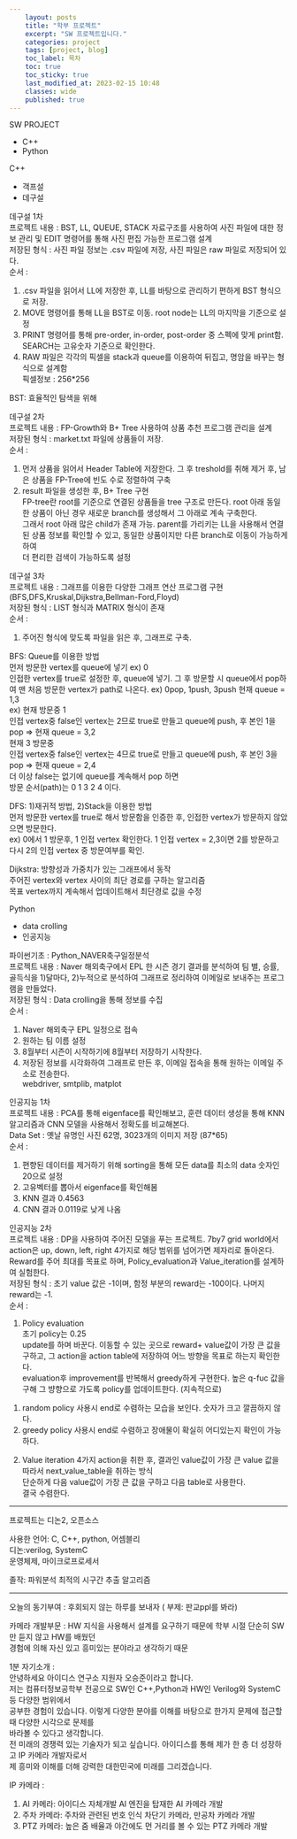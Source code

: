 ```yaml
---
    layout: posts
    title: "학부 프로젝트"
    excerpt: "SW 프로젝트입니다."
    categories: project
    tags: [project, blog]
    toc_label: 목차
    toc: true
    toc_sticky: true
    last_modified_at: 2023-02-15 10:48
    classes: wide
    published: true
---
```


SW PROJECT  
- C++  
- Python  

C++
- 객프설  
- 데구설  

데구설 1차  
프로젝트 내용 : BST, LL, QUEUE, STACK 자료구조를 사용하여 사진 파일에 대한 정보 관리 및 EDIT 명령어를 통해 사진 편집 가능한 프로그램 설계  
저장된 형식 : 사진 파일 정보는 .csv 파일에 저장, 사진 파일은 raw 파일로 저장되어 있다.  
순서 :  
1. .csv 파일을 읽어서 LL에 저장한 후, LL를 바탕으로 관리하기 편하게 BST 형식으로 저장.  
2. MOVE 명령어를 통해 LL을 BST로 이동. root node는 LL의 마지막을 기준으로 설정  
3. PRINT 명령어를 통해 pre-order, in-order, post-order 중 스펙에 맞게 print함. SEARCH는 고유숫자 기준으로 확인한다.  
4. RAW 파일은 각각의 픽셀을 stack과 queue를 이용하여 뒤집고, 명암을 바꾸는 형식으로 설계함  
픽셀정보 : 256*256  

BST: 효율적인 탐색을 위해  

데구설 2차  
프로젝트 내용 : FP-Growth와 B+ Tree 사용하여 상품 추천 프로그램 관리을 설계  
저장된 형식 : market.txt 파일에 상품들이 저장.  
순서 :  
1. 먼저 상품을 읽어서 Header Table에 저장한다. 그 후 treshold를 취해 제거 후, 남은 상품을 FP-Tree에 빈도 수로 정렬하여 구축  
2. result 파일을 생성한 후, B+ Tree 구현  
FP-tree란 root를 기준으로 연결된 상품들을 tree 구조로 만든다. root 아래 동일한 상품이 아닌 경우 새로운 branch를 생성해서 그 아래로 계속 구축한다.  
그래서 root 아래 많은 child가 존재 가능. parent를 가리키는 LL을 사용해서 연결된 상품 정보를 확인할 수 있고, 동일한 상품이지만 다른 branch로 이동이 가능하게 하여  
더 편리한 검색이 가능하도록 설정  



데구설 3차  
프로젝트 내용 : 그래프를 이용한 다양한 그래프 연산 프로그램 구현(BFS,DFS,Kruskal,Dijkstra,Bellman-Ford,Floyd)  
저장된 형식 : LIST 형식과 MATRIX 형식이 존재  
순서 :  
1. 주어진 형식에 맞도록 파일을 읽은 후, 그래프로 구축.  

BFS: Queue를 이용한 방법  
먼저 방문한 vertex를 queue에 넣기 ex) 0  
인접한 vertex를 true로 설정한 후, queue에 넣기. 그 후 방문할 시 queue에서 pop하여 맨 처음 방문한 vertex가 path로 나온다. ex) 0pop, 1push, 3push 현재 queue = 1,3  
ex) 현재 방문중 1  
인접 vertex중 false인 vertex는 2므로 true로 만들고 queue에 push, 후 본인 1을 pop => 현재 queue = 3,2  
현재 3 방문중  
인접 vertex중 false인 vertex는 4므로 true로 만들고 queue에 push, 후 본인 3을 pop => 현재 queue = 2,4  
더 이상 false는 없기에 queue를 계속해서 pop 하면  
방문 순서(path)는 0 1 3 2 4 이다.  


DFS: 1)재귀적 방법, 2)Stack을 이용한 방법  
먼저 방문한 vertex를 true로 해서 방문함을 인증한 후, 인접한 vertex가 방문하지 않았으면 방문한다.  
ex) 0에서 1 방문후, 1 인접 vertex 확인한다. 1 인접 vertex = 2,3이면 2를 방문하고 다시 2의 인접 vertex 중 방문여부를 확인.  

Dijkstra: 방향성과 가중치가 있는 그래프에서 동작  
주어진 vertex와 vertex 사이의 최단 경로를 구하는 알고리즘  
목표 vertex까지 계속해서 업데이트해서 최단경로 값을 수정  


Python  
- data crolling  
- 인공지능  

파이썬기초 : Python_NAVER축구일정분석  
프로젝트 내용 : Naver 해외축구에서 EPL 한 시즌 경기 결과를 분석하여 팀 별, 승률, 골득식을 1)달마다, 2)누적으로 분석하여 그래프로 정리하여 이메일로 보내주는 프로그램을 만들었다.  
저장된 형식 : Data crolling을 통해 정보를 수집  
순서 :  
1. Naver 해외축구 EPL 일정으로 접속  
2. 원하는 팀 이름 설정  
3. 8월부터 시즌이 시작하기에 8월부터 저장하기 시작한다.  
4. 저장된 정보를 시각화하여 그래프로 만든 후, 이메일 접속을 통해 원하는 이메일 주소로 전송한다.  
webdriver, smtplib, matplot  

인공지능 1차  
프로젝트 내용 : PCA를 통해 eigenface를 확인해보고, 훈련 데이터 생성을 통해 KNN 알고리즘과 CNN 모델을 사용해서 정확도를 비교해본다.  
Data Set : 옛날 유명인 사진 62명, 3023개의 이미지 저장 (87*65)  
순서 :  
1. 편향된 데이터를 제거하기 위해 sorting을 통해 모든 data를 최소의 data 숫자인 20으로 설정  
2. 고유벡터를 뽑아서 eigenface를 확인해봄  
3. KNN 결과 0.4563  
4. CNN 결과 0.0119로 낮게 나옴  


인공지능 2차  
프로젝트 내용 : DP을 사용하여 주어진 모델을 푸는 프로젝트. 7by7 grid world에서 action은 up, down, left, right 4가지로 해당 범위를 넘어가면 제자리로 돌아온다.  
Reward를 주어 최대를 목표로 하며, Policy_evaluation과 Value_iteration를 설계하여 실험한다.   
저장된 형식 : 초기 value 값은 -1이며, 함정 부분의 reward는 -100이다. 나머지 reward는 -1.  
순서 :  
1. Policy evaluation  
초기 policy는 0.25  
update를 하며 바꾼다. 이동할 수 있는 곳으로 reward+ value값이 가장 큰 값을 구하고, 그 action을 action table에 저장하여 어느 방향을 목표로 하는지 확인한다.  
evaluation후 improvement를 반복해서 greedy하게 구현한다. 높은 q-fuc 값을 구해 그 뱡향으로 가도록 policy를 업데이트한다. (지속적으로)  
1) random policy 사용시 end로 수렴하는 모습을 보인다. 숫자가 크고 깔끔하지 않다.  
2) greedy policy 사용시 end로 수렴하고 장애물이 확실히 어디있는지 확인이 가능하다.  

2. Value iteration
4가지 action을 취한 후, 결과인 value값이 가장 큰 value 값을 따라서 next_value_table을 취하는 방식  
단순하게 다음 value값이 가장 큰 값을 구하고 다음 table로 사용한다.  
결국 수렴한다. 

-----------------------------
프로젝트는 디논2, 오픈소스  

사용한 언어: C, C++, python, 어셈블리  
디논:verilog, SystemC  
운영체제, 마이크로프로세서  

졸작: 파워분석 최적의 시구간 추출 알고리즘  

-----------------------------------------------

오늘의 동기부여 : 후회되지 않는 하루를 보내자 ( 부제: 판교ppl를 봐라)  

카메라 개발부문 : HW 지식을 사용해서 설계를 요구하기 때문에 학부 시절 단순히 SW만 듣지 않고 HW를 배웠던  
경험에 의해 자신 있고 흥미있는 분야라고 생각하기 때문  

1분 자기소개 :  
안녕하세요 아이디스 연구소 지원자 오승준이라고 합니다.  
저는 컴퓨터정보공학부 전공으로 SW인 C++,Python과 HW인 Verilog와 SystemC 등 다양한 범위에서  
공부한 경험이 있습니다. 이렇게 다양한 분야를 이해를 바탕으로 한가지 문제에 접근할 때 다양한 시각으로 문제를  
바라볼 수 있다고 생각합니다.  
전 미래의 경쟁력 있는 기술자가 되고 싶습니다. 아이디스를 통해 제가 한 층 더 성장하고 IP 카메라 개발자로서  
제 흥미와 이해를 더해 강력한 대한민국에 미래를 그리겠습니다.  

IP 카메라 :  
1) AI 카메라: 아이디스 자체개발 AI 엔진을 탑재한 AI 카메라 개발  
2) 주차 카메라: 주차와 관련된 번호 인식 차단기 카메라, 만공차 카메라 개발  
3) PTZ 카메라: 높은 줌 배율과 야간에도 먼 거리를 볼 수 있는 PTZ 카메라 개발  
